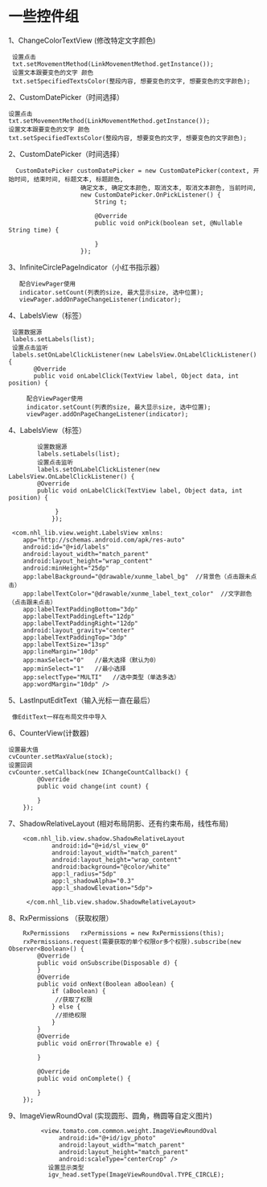 # 一些控件组

1、ChangeColorTextView (修改特定文字颜色)

     设置点击
     txt.setMovementMethod(LinkMovementMethod.getInstance());
     设置文本跟要变色的文字 颜色
     txt.setSpecifiedTextsColor(整段内容, 想要变色的文字, 想要变色的文字颜色);

2、CustomDatePicker（时间选择）

    设置点击
    txt.setMovementMethod(LinkMovementMethod.getInstance());
    设置文本跟要变色的文字 颜色
    txt.setSpecifiedTextsColor(整段内容, 想要变色的文字, 想要变色的文字颜色);

2、CustomDatePicker（时间选择）

      CustomDatePicker customDatePicker = new CustomDatePicker(context, 开始时间, 结束时间, 标题文本, 标题颜色,
                        确定文本, 确定文本颜色, 取消文本, 取消文本颜色, 当前时间,
                        new CustomDatePicker.OnPickListener() {
                            String t;

                            @Override
                            public void onPick(boolean set, @Nullable String time) {

                            }
                        });
3、InfiniteCirclePageIndicator（小红书指示器）

       配合ViewPager使用
       indicator.setCount(列表的size, 最大显示size, 选中位置);
       viewPager.addOnPageChangeListener(indicator);

 4、LabelsView（标签）
 

                   
     设置数据源
     labels.setLabels(list);
     设置点击监听
     labels.setOnLabelClickListener(new LabelsView.OnLabelClickListener() {
           @Override
           public void onLabelClick(TextView label, Object data, int position) {

         配合ViewPager使用
         indicator.setCount(列表的size, 最大显示size, 选中位置);
         viewPager.addOnPageChangeListener(indicator);

 4、LabelsView（标签）

            设置数据源
            labels.setLabels(list);
            设置点击监听
            labels.setOnLabelClickListener(new LabelsView.OnLabelClickListener() {
            @Override
            public void onLabelClick(TextView label, Object data, int position) {

                 }
                });
                
     <com.nhl_lib.view.weight.LabelsView xmlns:
        app="http://schemas.android.com/apk/res-auto"
        android:id="@+id/labels"
        android:layout_width="match_parent"
        android:layout_height="wrap_content"
        android:minHeight="25dp"
        app:labelBackground="@drawable/xunme_label_bg"  //背景色（点击跟未点击）
        app:labelTextColor="@drawable/xunme_label_text_color"  //文字颜色（点击跟未点击）
        app:labelTextPaddingBottom="3dp"
        app:labelTextPaddingLeft="12dp"
        app:labelTextPaddingRight="12dp"
        android:layout_gravity="center"
        app:labelTextPaddingTop="3dp"
        app:labelTextSize="13sp"
        app:lineMargin="10dp"
        app:maxSelect="0"   //最大选择（默认为0）
        app:minSelect="1"   //最小选择
        app:selectType="MULTI"   //选中类型（单选多选）
        app:wordMargin="10dp" />

5、LastInputEditText（输入光标一直在最后）

     像EditText一样在布局文件中导入


6、CounterView(计数器)

    设置最大值
    cvCounter.setMaxValue(stock);
    设置回调
    cvCounter.setCallback(new IChangeCountCallback() {
            @Override
            public void change(int count) {

            }
        });

7、ShadowRelativeLayout (相对布局阴影、还有约束布局，线性布局)


        <com.nhl_lib.view.shadow.ShadowRelativeLayout
                android:id="@+id/sl_view_0"
                android:layout_width="match_parent"
                android:layout_height="wrap_content"
                android:background="@color/white"
                app:l_radius="5dp"
                app:l_shadowAlpha="0.3"
                app:l_shadowElevation="5dp">

         </com.nhl_lib.view.shadow.ShadowRelativeLayout>

8、RxPermissions （获取权限）

        RxPermissions   rxPermissions = new RxPermissions(this);
        rxPermissions.request(需要获取的单个权限or多个权限).subscribe(new Observer<Boolean>() {
            @Override
            public void onSubscribe(Disposable d) {
            }
            @Override
            public void onNext(Boolean aBoolean) {
                if (aBoolean) {
                 //获取了权限
                } else {
                 //拒绝权限
                }
            }
            @Override
            public void onError(Throwable e) {

            }

            @Override
            public void onComplete() {

            }
        });

9、ImageViewRoundOval (实现圆形、圆角，椭圆等自定义图片)

             <view.tomato.com.common.weight.ImageViewRoundOval
                  android:id="@+id/igv_photo"
                  android:layout_width="match_parent"
                  android:layout_height="match_parent"
                  android:scaleType="centerCrop" />
               设置显示类型
               igv_head.setType(ImageViewRoundOval.TYPE_CIRCLE);

